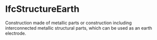 IfcStructureEarth
=================
Construction made of metallic parts or construction including interconnected
metallic structural parts, which can be used as an earth electrode.


